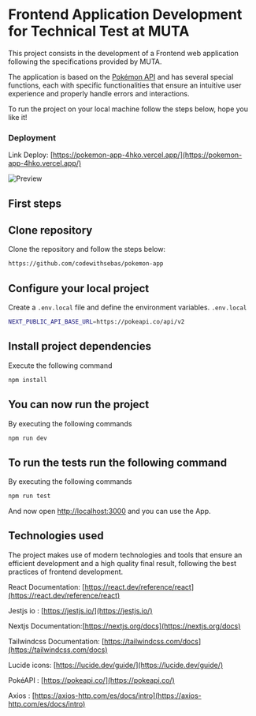 # Frontend Application Development for Technical Test at MUTA

This project consists in the development of a Frontend web application following the specifications provided by MUTA.

The application is based on the [Pokémon API](https://pokeapi.co/) and has several special functions, each with specific functionalities that ensure an intuitive user experience and properly handle errors and interactions.

To run the project on your local machine follow the steps below, hope you like it!

### Deployment

Link Deploy: [https://pokemon-app-4hko.vercel.app/](https://pokemon-app-4hko.vercel.app/)

<img src="https://res.cloudinary.com/dovavvnjx/image/upload/v1732140196/pokemon_zbvhn1.png" alt="Preview">

## First steps

## Clone repository

Clone the repository and follow the steps below:

```bash
https://github.com/codewithsebas/pokemon-app
```

## Configure your local project

Create a `.env.local` file and define the environment variables.
`.env.local`

```bash
NEXT_PUBLIC_API_BASE_URL=https://pokeapi.co/api/v2
```

## Install project dependencies

Execute the following command

```bash
npm install
```

## You can now run the project

By executing the following commands

```bash
npm run dev
```

## To run the tests run the following command

By executing the following commands

```bash
npm run test
```

And now open [http://localhost:3000](http://localhost:3000) and you can use the App.

## Technologies used

The project makes use of modern technologies and tools that ensure an efficient development and a high quality final result, following the best practices of frontend development.

React Documentation: [https://react.dev/reference/react](https://react.dev/reference/react)

Jestjs io : [https://jestjs.io/](https://jestjs.io/)

Nextjs Documentation:[https://nextjs.org/docs](https://nextjs.org/docs)

Tailwindcss Documentation: [https://tailwindcss.com/docs](https://tailwindcss.com/docs)

Lucide icons: [https://lucide.dev/guide/](https://lucide.dev/guide/)

PokéAPI : [https://pokeapi.co/](https://pokeapi.co/)

Axios : [https://axios-http.com/es/docs/intro](https://axios-http.com/es/docs/intro)
